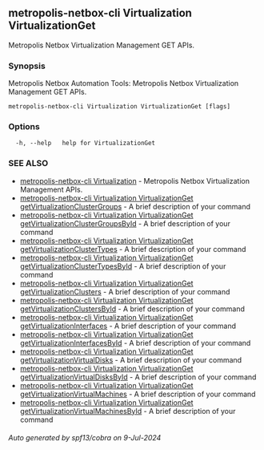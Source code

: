 ## metropolis-netbox-cli Virtualization VirtualizationGet

Metropolis Netbox Virtualization Management GET APIs.

### Synopsis


Metropolis Netbox Automation Tools:
  Metropolis Netbox Virtualization Management GET APIs.

```
metropolis-netbox-cli Virtualization VirtualizationGet [flags]
```

### Options

```
  -h, --help   help for VirtualizationGet
```

### SEE ALSO

* [metropolis-netbox-cli Virtualization]()	 - Metropolis Netbox Virtualization Management APIs.
* [metropolis-netbox-cli Virtualization VirtualizationGet getVirtualizationClusterGroups]()	 - A brief description of your command
* [metropolis-netbox-cli Virtualization VirtualizationGet getVirtualizationClusterGroupsById]()	 - A brief description of your command
* [metropolis-netbox-cli Virtualization VirtualizationGet getVirtualizationClusterTypes]()	 - A brief description of your command
* [metropolis-netbox-cli Virtualization VirtualizationGet getVirtualizationClusterTypesById]()	 - A brief description of your command
* [metropolis-netbox-cli Virtualization VirtualizationGet getVirtualizationClusters]()	 - A brief description of your command
* [metropolis-netbox-cli Virtualization VirtualizationGet getVirtualizationClustersById]()	 - A brief description of your command
* [metropolis-netbox-cli Virtualization VirtualizationGet getVirtualizationInterfaces]()	 - A brief description of your command
* [metropolis-netbox-cli Virtualization VirtualizationGet getVirtualizationInterfacesById]()	 - A brief description of your command
* [metropolis-netbox-cli Virtualization VirtualizationGet getVirtualizationVirtualDisks]()	 - A brief description of your command
* [metropolis-netbox-cli Virtualization VirtualizationGet getVirtualizationVirtualDisksById]()	 - A brief description of your command
* [metropolis-netbox-cli Virtualization VirtualizationGet getVirtualizationVirtualMachines]()	 - A brief description of your command
* [metropolis-netbox-cli Virtualization VirtualizationGet getVirtualizationVirtualMachinesById]()	 - A brief description of your command

###### Auto generated by spf13/cobra on 9-Jul-2024
